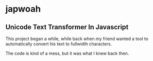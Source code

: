 # japwoah
## Unicode Text Transformer In Javascript

This project began a while, while back when my friend wanted a tool to automatically convert his text to fullwidth characters.

The code is kind of a mess, but it was what I knew back then.
